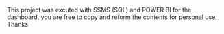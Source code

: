 This project was excuted with SSMS (SQL) and POWER BI for the dashboard, you are free to copy and reform the contents for personal use, Thanks
